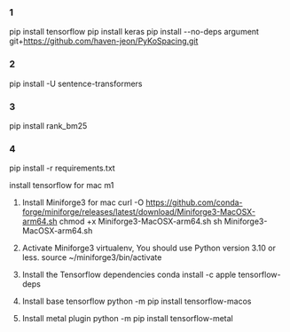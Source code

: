 ### 1
pip install tensorflow
pip install keras
pip install --no-deps argument git+https://github.com/haven-jeon/PyKoSpacing.git

### 2
pip install -U sentence-transformers


### 3
pip install rank_bm25

### 4
pip install -r requirements.txt


install tensorflow for mac m1
1. Install Miniforge3 for mac
curl -O https://github.com/conda-forge/miniforge/releases/latest/download/Miniforge3-MacOSX-arm64.sh
chmod +x Miniforge3-MacOSX-arm64.sh
sh Miniforge3-MacOSX-arm64.sh

2. Activate Miniforge3 virtualenv, You should use Python version 3.10 or less.
source ~/miniforge3/bin/activate

3. Install the Tensorflow dependencies 
conda install -c apple tensorflow-deps 

4. Install base tensorflow 
python -m pip install tensorflow-macos 
5. Install metal plugin 
python -m pip install tensorflow-metal
